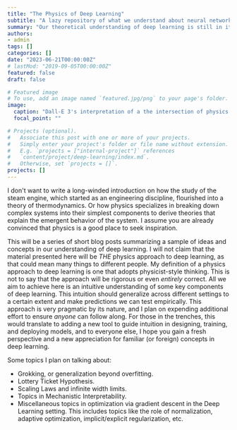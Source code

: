 ```yaml
---
title: "The Physics of Deep Learning"
subtitle: "A lazy repository of what we understand about neural networks"
summary: "Our theoretical understanding of deep learning is still in its infancy. And as we figure out what questions to even ask, perhaps it would be useful to draw inspiration from the field responsible for some of the most successful theories in science. This is a lazy repository of what we know about deep learning."
authors:
- admin
tags: []
categories: []
date: "2023-06-21T00:00:00Z"
# lastMod: "2019-09-05T00:00:00Z"
featured: false
draft: false

# Featured image
# To use, add an image named `featured.jpg/png` to your page's folder. 
image:
  caption: "Dall-E 3's interpretation of a the intersection of physics and deep learning"
  focal_point: ""

# Projects (optional).
#   Associate this post with one or more of your projects.
#   Simply enter your project's folder or file name without extension.
#   E.g. `projects = ["internal-project"]` references 
#   `content/project/deep-learning/index.md`.
#   Otherwise, set `projects = []`.
projects: []
---
```

<!-- Change this color later -->
<!-- I don't want to write a long-winded introduction on how the study of the steam engine which started as an engineering discipline flourished into a theory of thermodynamics. Or how physics specializes in breaking down complex systems (just like neural networks) into their simplest components to derive theories that explain the emergent behavior of the system. I will just assume that you are already convinced that physics is a good place to look for inspiration.


With that said, this is will hopefully be a series of short blog posts that summarize some key ideas and concepts in our understanding of how deep learning works. I obviously will not claim that the material presented here will actually be *THE* physics approach to deep learning. In particular because many people will have many definitions for what that might be. So I will clarify the definition I will employ here. To me, a physics approach to deep learning is one that is inspired by the way physicists think about problems. This is not to say that the approach will be rigorous or even correct. All we aim to achieve here is an intuitive understanding of some key components of deep learning. This intuition should be able to generalize across different settings to a certain extent and further, it should be able to make some testable predictions. This approach is very pragmatic by its nature, but I plan on putting in additional effort to make sure *anyone* can follow along. For practitioner, this would translate to adding a new tool to guide intuition and for theorists, this would translate to a new way of thinking about the problem, and to everyone else, I hope you gain a new appreciation for common or foreign concepts in deep learning. 

Some topics I plan on talking about:
- Grokking, or generalization beyond overfitting.
- Lottery Ticket Hypothesis.
- Scaling Laws and infinite width limits.
- Topics in Mechanistic Interpretability.
- Miscellaneous topics in optimization via gradient descent in the Deep Learning setting. This includes things like the role of normalization, adaptive optimization, implicit/explicit regularization, etc. -->

 I don't want to write a long-winded introduction on how the study of the steam engine, which started as an engineering discipline, flourished into a theory of thermodynamics. Or how physics specializes in breaking down complex systems into their simplest components to derive theories that explain the emergent behavior of the system. I assume you are already convinced that physics is a good place to seek inspiration.


This will be a series of short blog posts summarizing a sample of ideas and concepts in our understanding of deep learning. I will not claim that the material presented here will be *THE* physics approach to deep learning, as that could mean many things to different people. My definition of a physics approach to deep learning is one that adopts physicist-style thinking. This is not to say that the approach will be rigorous or even *entirely* correct. All we aim to achieve here is an intuitive understanding of some key components of deep learning. This intuition should generalize across different settings to a certain extent and make predictions we can test empirically. This approach is very pragmatic by its nature, and I plan on expending additional effort to ensure *anyone* can follow along. For those in the trenches, this would translate to adding a new tool to guide intuition in designing, training, and deploying models, and to everyone else, I hope you gain a fresh perspective and a new appreciation for familiar (or foreign) concepts in deep learning. 

Some topics I plan on talking about:
- Grokking, or generalization beyond overfitting.
- Lottery Ticket Hypothesis.
- Scaling Laws and infinite width limits.
- Topics in Mechanistic Interpretability.
- Miscellaneous topics in optimization via gradient descent in the Deep Learning setting. This includes topics like the role of normalization, adaptive optimization, implicit/explicit regularization, etc.